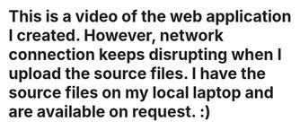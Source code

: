 # This is a video of the web application I created. However, network connection keeps disrupting when I upload the source files. I have the source files on my local laptop and are available on request. :)
 

